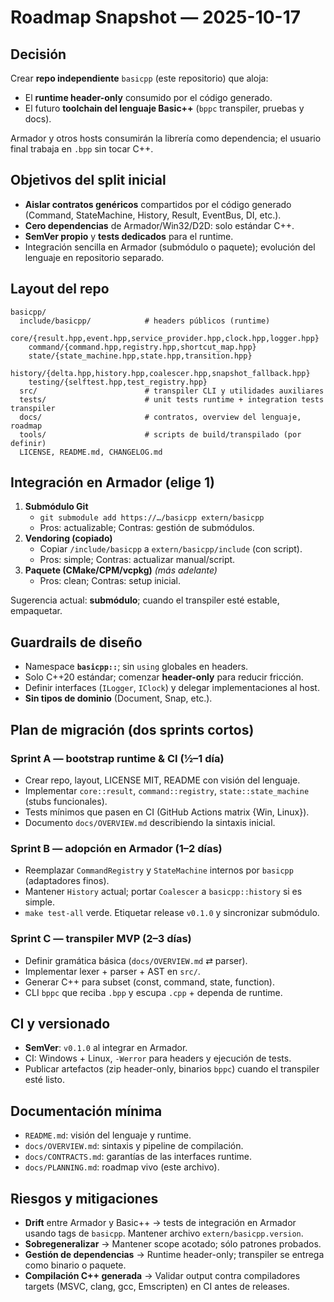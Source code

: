 # Roadmap Snapshot — 2025-10-17

## Decisión

Crear **repo independiente** `basicpp` (este repositorio) que aloja:

- El **runtime header-only** consumido por el código generado.
- El futuro **toolchain del lenguaje Basic++** (`bppc` transpiler, pruebas y docs).

Armador y otros hosts consumirán la librería como dependencia; el usuario final trabaja en `.bpp` sin tocar C++.

## Objetivos del split inicial

- **Aislar contratos genéricos** compartidos por el código generado (Command, StateMachine, History, Result, EventBus, DI, etc.).
- **Cero dependencias** de Armador/Win32/D2D: solo estándar C++.
- **SemVer propio** y **tests dedicados** para el runtime.
- Integración sencilla en Armador (submódulo o paquete); evolución del lenguaje en repositorio separado.

## Layout del repo

```
basicpp/
  include/basicpp/            # headers públicos (runtime)
    core/{result.hpp,event.hpp,service_provider.hpp,clock.hpp,logger.hpp}
    command/{command.hpp,registry.hpp,shortcut_map.hpp}
    state/{state_machine.hpp,state.hpp,transition.hpp}
    history/{delta.hpp,history.hpp,coalescer.hpp,snapshot_fallback.hpp}
    testing/{selftest.hpp,test_registry.hpp}
  src/                        # transpiler CLI y utilidades auxiliares
  tests/                      # unit tests runtime + integration tests transpiler
  docs/                       # contratos, overview del lenguaje, roadmap
  tools/                      # scripts de build/transpilado (por definir)
  LICENSE, README.md, CHANGELOG.md
```

## Integración en Armador (elige 1)

1. **Submódulo Git**
   - `git submodule add https://…/basicpp extern/basicpp`
   - Pros: actualizable; Contras: gestión de submódulos.
2. **Vendoring (copiado)**
   - Copiar `/include/basicpp` a `extern/basicpp/include` (con script).
   - Pros: simple; Contras: actualizar manual/script.
3. **Paquete (CMake/CPM/vcpkg)** *(más adelante)*
   - Pros: clean; Contras: setup inicial.

Sugerencia actual: **submódulo**; cuando el transpiler esté estable, empaquetar.

## Guardrails de diseño

- Namespace **`basicpp::`**; sin `using` globales en headers.
- Solo C++20 estándar; comenzar **header-only** para reducir fricción.
- Definir interfaces (`ILogger`, `IClock`) y delegar implementaciones al host.
- **Sin tipos de dominio** (Document, Snap, etc.).

## Plan de migración (dos sprints cortos)

### Sprint A — bootstrap runtime & CI (½–1 día)

- Crear repo, layout, LICENSE MIT, README con visión del lenguaje.
- Implementar `core::result`, `command::registry`, `state::state_machine` (stubs funcionales).
- Tests mínimos que pasen en CI (GitHub Actions matrix {Win, Linux}).
- Documento `docs/OVERVIEW.md` describiendo la sintaxis inicial.

### Sprint B — adopción en Armador (1–2 días)

- Reemplazar `CommandRegistry` y `StateMachine` internos por `basicpp` (adaptadores finos).
- Mantener `History` actual; portar `Coalescer` a `basicpp::history` si es simple.
- `make test-all` verde. Etiquetar release `v0.1.0` y sincronizar submódulo.

### Sprint C — transpiler MVP (2–3 días)

- Definir gramática básica (`docs/OVERVIEW.md` ⇄ parser).
- Implementar lexer + parser + AST en `src/`.
- Generar C++ para subset (const, command, state, function).
- CLI `bppc` que reciba `.bpp` y escupa `.cpp` + dependa de runtime.

## CI y versionado

- **SemVer**: `v0.1.0` al integrar en Armador.
- CI: Windows + Linux, `-Werror` para headers y ejecución de tests.
- Publicar artefactos (zip header-only, binarios `bppc`) cuando el transpiler esté listo.

## Documentación mínima

- `README.md`: visión del lenguaje y runtime.
- `docs/OVERVIEW.md`: sintaxis y pipeline de compilación.
- `docs/CONTRACTS.md`: garantías de las interfaces runtime.
- `docs/PLANNING.md`: roadmap vivo (este archivo).

## Riesgos y mitigaciones

- **Drift** entre Armador y Basic++ → tests de integración en Armador usando tags de `basicpp`. Mantener archivo `extern/basicpp.version`.
- **Sobregeneralizar** → Mantener scope acotado; sólo patrones probados.
- **Gestión de dependencias** → Runtime header-only; transpiler se entrega como binario o paquete.
- **Compilación C++ generada** → Validar output contra compiladores targets (MSVC, clang, gcc, Emscripten) en CI antes de releases.
